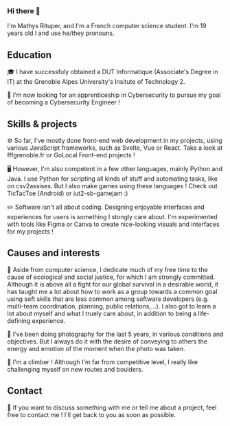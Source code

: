 ### Hi there 👋

I'm Mathys Rituper, and I'm a French computer science student. I'm 19 years old I and use he/they pronouns.

## Education

🎓 I have successfuly obtained a DUT Informatique (Associate's Degree in IT) at the Grenoble Alpes University's Insitute of Technology 2.

💭 I'm now looking for an apprenticeship in Cybersecurity to pursue my goal of becoming a Cybersecurity Engineer !

## Skills & projects

⚙️  So far, I've mostly done front-end web development in my projects, using various JavaScript frameworks, such as Svelte, Vue or React. Take a look at fffgrenoble.fr or GoLocal Front-end projects !

🖥️ However, I'm also competent in a few other languages, mainly Python and Java. I use Python for scripting all kinds of stuff and automating tasks, like on csv2assises. But I also make games using these languages ! Check out TicTacToe (Android) or iut2-sb-gamejam :)

✏️ Software isn't all about coding. Designing enjoyable interfaces and experiences for users is something I stongly care about. I'm experimented with tools like Figma or Canva to create nice-looking visuals and interfaces for my projects !

## Causes and interests

🌿 Aside from computer science, I dedicate much of my free time to the cause of ecological and social justice, for which I am strongly committed. Although it is above all a fight for our global survival in a desirable world, it has taught me a lot about how to work as a group towards a common goal using soft skills that are less common among software developers (e.g. multi-team coordination, planning, public relations,...). I also got to learn a lot about myself and what I truely care about, in addition to being a life-defining experience.

📸 I've been doing photography for the last 5 years, in various conditions and objectives. But I always do it with the desire of conveying to others the energy and emotion of the moment when the photo was taken.

🧗 I'm a climber ! Although I'm far from competitive level, I really like challenging myself on new routes and boulders.

## Contact

📧 If you want to discuss something with me or tell me about a project, feel free to contact me ! I'll get back to you as soon as possible.
